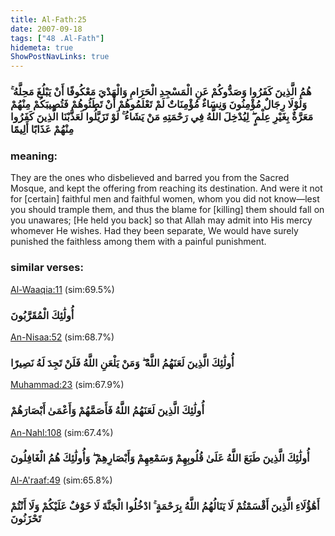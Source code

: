 ```yaml
---
title: Al-Fath:25
date: 2007-09-18
tags: ["48 .Al-Fath"]
hidemeta: true 
ShowPostNavLinks: true 
---
```

### هُمُ الَّذِينَ كَفَرُوا وَصَدُّوكُمْ عَنِ الْمَسْجِدِ الْحَرَامِ وَالْهَدْيَ مَعْكُوفًا أَنْ يَبْلُغَ مَحِلَّهُ ۚ وَلَوْلَا رِجَالٌ مُؤْمِنُونَ وَنِسَاءٌ مُؤْمِنَاتٌ لَمْ تَعْلَمُوهُمْ أَنْ تَطَئُوهُمْ فَتُصِيبَكُمْ مِنْهُمْ مَعَرَّةٌ بِغَيْرِ عِلْمٍ ۖ لِيُدْخِلَ اللَّهُ فِي رَحْمَتِهِ مَنْ يَشَاءُ ۚ لَوْ تَزَيَّلُوا لَعَذَّبْنَا الَّذِينَ كَفَرُوا مِنْهُمْ عَذَابًا أَلِيمًا
### meaning: 
They are the ones who disbelieved and barred you from the Sacred Mosque, and kept the offering from reaching its destination. And were it not for [certain] faithful men and faithful women, whom you did not know—lest you should trample them, and thus the blame for [killing] them should fall on you unawares; [He held you back] so that Allah may admit into His mercy whomever He wishes. Had they been separate, We would have surely punished the faithless among them with a painful punishment.
### similar verses: 

[Al-Waaqia:11](/56/11) (sim:69.5%)

### أُولَٰئِكَ الْمُقَرَّبُونَ

[An-Nisaa:52](/4/52) (sim:68.7%)

### أُولَٰئِكَ الَّذِينَ لَعَنَهُمُ اللَّهُ ۖ وَمَنْ يَلْعَنِ اللَّهُ فَلَنْ تَجِدَ لَهُ نَصِيرًا

[Muhammad:23](/47/23) (sim:67.9%)

### أُولَٰئِكَ الَّذِينَ لَعَنَهُمُ اللَّهُ فَأَصَمَّهُمْ وَأَعْمَىٰ أَبْصَارَهُمْ

[An-Nahl:108](/16/108) (sim:67.4%)

### أُولَٰئِكَ الَّذِينَ طَبَعَ اللَّهُ عَلَىٰ قُلُوبِهِمْ وَسَمْعِهِمْ وَأَبْصَارِهِمْ ۖ وَأُولَٰئِكَ هُمُ الْغَافِلُونَ

[Al-A'raaf:49](/7/49) (sim:65.8%)

### أَهَٰؤُلَاءِ الَّذِينَ أَقْسَمْتُمْ لَا يَنَالُهُمُ اللَّهُ بِرَحْمَةٍ ۚ ادْخُلُوا الْجَنَّةَ لَا خَوْفٌ عَلَيْكُمْ وَلَا أَنْتُمْ تَحْزَنُونَ

